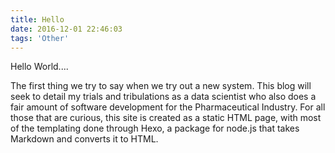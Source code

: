 ```yaml
---
title: Hello
date: 2016-12-01 22:46:03
tags: 'Other'
---
```


Hello World.... 

The first thing we try to say when we try out a new system. This blog will seek to detail my trials and tribulations as a data scientist who also does a fair amount of software development for the Pharmaceutical Industry. For all those that are curious, this site is created as a static HTML page, with most of the templating done through Hexo, a package for node.js that takes Markdown and converts it to HTML.
